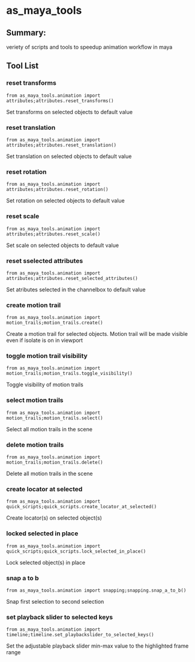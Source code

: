 # as_maya_tools
## Summary:
veriety of scripts and tools to speedup animation workflow in maya

## Tool List
### reset transforms
```
from as_maya_tools.animation import attributes;attributes.reset_transforms()
```
Set transforms on selected objects to default value

### reset translation
```
from as_maya_tools.animation import attributes;attributes.reset_translation()
```
Set translation on selected objects to default value

### reset rotation
```
from as_maya_tools.animation import attributes;attributes.reset_rotation()
```
Set rotation on selected objects to default value

### reset scale
```
from as_maya_tools.animation import attributes;attributes.reset_scale()
```
Set scale on selected objects to default value

### reset sselected attributes
```
from as_maya_tools.animation import attributes;attributes.reset_selected_attributes()
```
Set atributes selected in the channelbox to default value

### create motion trail
```
from as_maya_tools.animation import motion_trails;motion_trails.create()
```
Create a motion trail for selected objects. Motion trail will be made visible even if isolate is on in viewport

### toggle motion trail visibility
```
from as_maya_tools.animation import motion_trails;motion_trails.toggle_visibility()
```
Toggle visibility of motion trails

### select motion trails
```
from as_maya_tools.animation import motion_trails;motion_trails.select()
```
Select all motion trails in the scene

### delete motion trails
```
from as_maya_tools.animation import motion_trails;motion_trails.delete()
```
Delete all motion trails in the scene

### create locator at selected
```
from as_maya_tools.animation import quick_scripts;quick_scripts.create_locator_at_selected()
```
Create locator(s) on selected object(s)

### locked selected in place
```
from as_maya_tools.animation import quick_scripts;quick_scripts.lock_selected_in_place()
```
Lock selected object(s) in place

### snap a to b
```
from as_maya_tools.animation import snapping;snapping.snap_a_to_b()
```
Snap first selection to second selection

### set playback slider to selected keys
```
from as_maya_tools.animation import timeline;timeline.set_playbackslider_to_selected_keys()
```
Set the adjustable playback slider min-max value to the highlighted frame range


